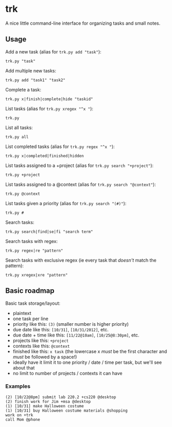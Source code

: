 # trk

A nice little command-line interface for organizing tasks and small notes.

## Usage

Add a new task (alias for `trk.py add "task"`):

	trk.py "task"

Add multiple new tasks:

	trk.py add "task1" "task2"

Complete a task:

	trk.py x|finish|complete|hide "taskid"

List tasks (alias for `trk.py xregex "^x "`):

	trk.py

List all tasks:

	trk.py all

List completed tasks (alias for `trk.py regex "^x "`):

	trk.py x|completed|finished|hidden

List tasks assigned to a +project (alias for `trk.py search "+project"`):

	trk.py +project

List tasks assigned to a @context (alias for `trk.py search "@context"`):

	trk.py @context

List tasks given a priority (alias for `trk.py search "(#)"`):

	trk.py #

Search tasks:

	trk.py search|find|se|fi "search term"

Search tasks with regex:

	trk.py regex|re "pattern"

Search tasks with exclusive regex (ie every task that *doesn't* match the pattern):

	trk.py xregex|xre "pattern"

## Basic roadmap

Basic task storage/layout:

* plaintext
* one task per line
* priority like this: `(3)` (smaller number is higher priority)
* due date like this: `[10/31]`, `[10/31/2012]`, etc.
* due date + time like this: `[11/22@10am]`, `[10/25@8:30pm]`, etc.
* projects like this: `+project`
* contexts like this: `@context`
* finished like this: `x task` (the lowercase x *must* be the first character and *must* be followed by a space!)
* ideally have it limit it to one priority / date / time per task, but we'll see about that
* no limit to number of projects / contexts it can have

### Examples

	(2) [10/22@8pm] submit lab 220.2 +cs220 @desktop
	(2) finish work for Jim +msa @desktop
	(1) [10/31] make Halloween costume
	(1) [10/31] buy Halloween costume materials @shopping
	work on +trk
	call Mom @phone
